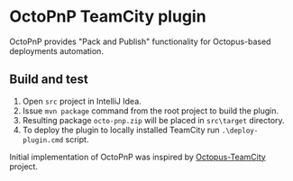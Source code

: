 # OctoPnP TeamCity plugin

OctoPnP provides "Pack and Publish" functionality for Octopus-based deployments automation.

## Build and test
 1. Open `src` project in IntelliJ Idea.
 2. Issue `mvn package` command from the root project to build the plugin.
 3. Resulting package `octo-pnp.zip` will be placed in `src\target` directory. 
 4. To deploy the plugin to locally installed TeamCity run `.\deploy-plugin.cmd` script.

Initial implementation of OctoPnP was inspired by [Octopus-TeamCity](https://github.com/OctopusDeploy/Octopus-TeamCity) project.